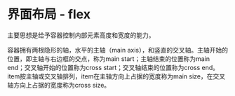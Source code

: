 # 界面布局 - flex

主要思想是给予容器控制内部元素高度和宽度的能力。

容器拥有两根隐形的轴，水平的主轴（main axis），和竖直的交叉轴。主轴开始的位置，即主轴与右边框的交点，称为main start；主轴结束的位置称为main end；交叉轴开始的位置称为cross start；交叉轴结束的位置称为cross end。item按主轴或交叉轴排列，item在主轴方向上占据的宽度称为main size，在交叉轴方向上占据的宽度称为cross size。
